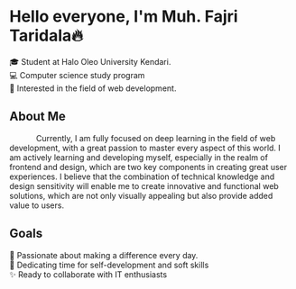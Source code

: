 # Hello everyone, I'm Muh. Fajri Taridala🔥

<p>
🎓 Student at Halo Oleo University Kendari.<br>
💻 Computer science study program<br>
🤖 Interested in the field of web development.
</p>

## About Me
<p>
&nbsp;&nbsp;&nbsp;&nbsp;&nbsp;&nbsp;&nbsp;&nbsp;&nbsp;&nbsp;&nbsp;&nbsp;Currently, I am fully focused on deep learning in the field of web development, with a great passion to master every aspect of this world. I am actively learning and developing myself, especially in the realm of frontend and design, which are two key components in creating great user experiences. I believe that the combination of technical knowledge and design sensitivity will enable me to create innovative and functional web solutions, which are not only visually appealing but also provide added value to users.
</p>

## Goals
🌟 Passionate about making a difference every day.<br>
🤲 Dedicating time for self-development and soft skills<br>
✨ Ready to collaborate with IT enthusiasts
